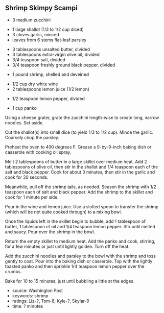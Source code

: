 Shrimp Skimpy Scampi
--------------------

- 3 medium zucchini
<!-- -->
- 1 large shallot (1/3 to 1/2 cup diced)
- 3 cloves garlic, minced
- leaves from 6 stems flat-leaf parsley
<!-- -->
- 3 tablespoons unsalted butter, divided
- 3 tablespoons extra-virgin olive oil, divided
- 3/4 teaspoon salt, divided
- 3/4 teaspoon freshly ground black pepper, divided
<!-- -->
- 1 pound shrimp, shelled and deveined
<!-- -->
- 1/2 cup dry white wine
- 2 tablespoons lemon juice (1/2 lemon)
<!-- -->
- 1/2 teaspoon lemon pepper, divided
<!-- -->
- 1 cup panko

Using a cheese grater, grate the zucchini length-wise to create long,
narrow noodles.  Set aside.

Cut the shallot(s) into small dice (to yield 1/3 to 1/2 cup).  Mince
the garlic.  Coarsely chop the parsley.

Preheat the oven to 400 degrees F.  Grease a 9-by-9-inch baking dish
or casserole with cooking oil spray.

Melt 2 tablespoons of butter in a large skillet over medium heat.  Add
2 tablespoons of olive oil, then stir in the shallot and 1/4 teaspoon
each of the salt and black pepper.  Cook for about 3 minutes, then
stir in the garlic and cook for 30 seconds.

Meanwhile, pull off the shrimp tails, as needed.  Season the shrimp
with 1/2 teaspoon each of salt and black pepper.  Add the shrimp to
the skillet and cook for 1 minute per side.

Pour in the wine and lemon juice.  Use a slotted spoon to transfer the
shrimp (which will be not quite cooked through) to a mixing bowl.

Once the liquids left in the skillet begin to bubble, add 1 tablespoon
of butter, 1 tablespoon of oil and 1/4 teaspoon lemon pepper.  Stir
until melted and saucy.  Pour over the shrimp in the bowl.

Return the empty skillet to medium heat.  Add the panko and cook,
stirring, for a few minutes or just until lightly golden.  Turn off
the heat.

Add the zucchini noodles and parsley to the bowl with the shrimp and
toss gently to coat.  Pour into the baking dish or casserole.  Top
with the lightly toasted panko and then sprinkle 1/4 teaspoon lemon
pepper over the crumbs.

Bake for 10 to 15 minutes, just until bubbling a little at the edges.

- source: Washington Post
- keywords: shrimp
- ratings: Liz-?, Tom-8, Kyle-?, Skylar-9
- time: ? minutes
